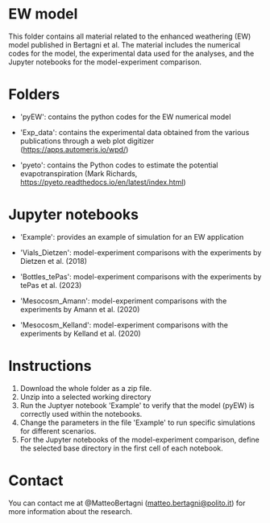 # EW model
This folder contains all material related to the enhanced weathering (EW) model published in Bertagni et al.
The material includes the numerical codes for the model, the experimental data used for the analyses, and the Jupyter notebooks for the model-experiment comparison.

# Folders

- 'pyEW': contains the python codes for the EW numerical model

- 'Exp_data': contains the experimental data obtained from the various publications through a web plot digitizer (https://apps.automeris.io/wpd/)

- 'pyeto': contains the Python codes to estimate the potential evapotranspiration (Mark Richards, https://pyeto.readthedocs.io/en/latest/index.html)

# Jupyter notebooks

- 'Example': provides an example of simulation for an EW application 

- 'Vials_Dietzen': model-experiment comparisons with the experiments by Dietzen et al. (2018)

- 'Bottles_tePas': model-experiment comparisons with the experiments by tePas et al. (2023)

- 'Mesocosm_Amann': model-experiment comparisons with the experiments by Amann et al. (2020)

- 'Mesocosm_Kelland': model-experiment comparisons with the experiments by Kelland et al. (2020)


# Instructions
1. Download the whole folder as a zip file.
2. Unzip into a selected working directory
3. Run the Juptyer notebook 'Example' to verify that the model (pyEW) is correctly used within the notebooks.
4. Change the parameters in the file 'Example' to run specific simulations for different scenarios.
5. For the Jupyter notebooks of the model-experiment comparison, define the selected base directory in the first cell of each notebook.

# Contact
You can contact me at @MatteoBertagni (matteo.bertagni@polito.it) for more information about the research.

